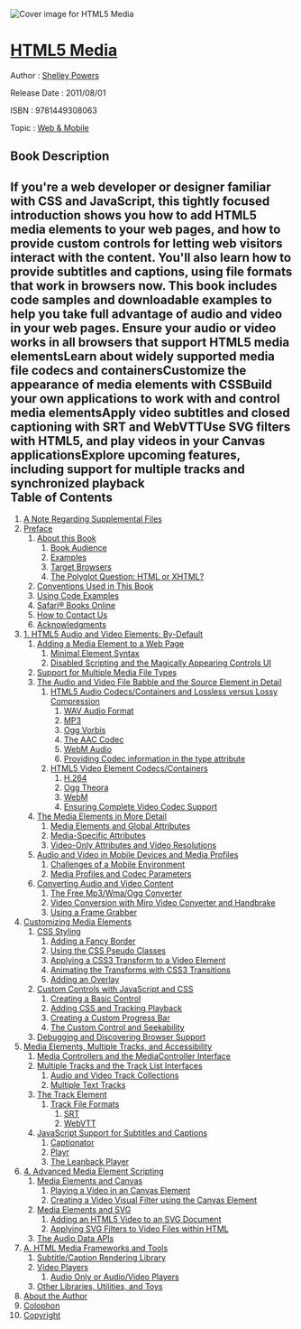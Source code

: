 ![Cover image for HTML5 Media](https://imgdetail.ebookreading.net/cover/cover/web_mobile/EB9781449308063.jpg)

[HTML5 Media](https://ebookreading.net/view/book/HTML5+Media-EB9781449308063_1.html "HTML5 Media")
====================================================================================================================

Author : [Shelley Powers](https://ebookreading.net/search/author/Shelley+Powers)

Release Date : 2011/08/01

ISBN : 9781449308063

Topic : [Web & Mobile](https://ebookreading.net/search/category/web-mobile)

Book Description
-----------------

If you're a web developer or designer familiar with CSS and JavaScript, this tightly focused introduction shows you how to add HTML5 media elements to your web pages, and how to provide custom controls for letting web visitors interact with the content.
You'll also learn how to provide subtitles and captions, using file formats that work in browsers now. This book includes code samples and downloadable examples to help you take full advantage of audio and video in your web pages.
Ensure your audio or video works in all browsers that support HTML5 media elementsLearn about widely supported media file codecs and containersCustomize the appearance of media elements with CSSBuild your own applications to work with and control media elementsApply video subtitles and closed captioning with SRT and WebVTTUse SVG filters with HTML5, and play videos in your Canvas applicationsExplore upcoming features, including support for multiple tracks and synchronized playback              
Table of Contents
-----------------

1. [A Note Regarding Supplemental Files](https://ebookreading.net/view/book/HTML5+Media-EB9781449308063_3.html)
1. [Preface](https://ebookreading.net/view/book/HTML5+Media-EB9781449308063_4.html)
    1. [About this Book](https://ebookreading.net/view/book/HTML5+Media-EB9781449308063_4.html#about_this_book)
        1. [Book Audience](https://ebookreading.net/view/book/HTML5+Media-EB9781449308063_4.html#book_audience)
        1. [Examples](https://ebookreading.net/view/book/HTML5+Media-EB9781449308063_4.html#examples)
        1. [Target Browsers](https://ebookreading.net/view/book/HTML5+Media-EB9781449308063_4.html#target_browsers)
        1. [The Polyglot Question: HTML or XHTML?](https://ebookreading.net/view/book/HTML5+Media-EB9781449308063_4.html#the_polyglot_questi)
    1. [Conventions Used in This Book](https://ebookreading.net/view/book/HTML5+Media-EB9781449308063_4.html#I_sect1_d1e297)
    1. [Using Code Examples](https://ebookreading.net/view/book/HTML5+Media-EB9781449308063_4.html#I_sect1_d1e336)
    1. [Safari® Books Online](https://ebookreading.net/view/book/HTML5+Media-EB9781449308063_4.html#I_sect1_d1e351)
    1. [How to Contact Us](https://ebookreading.net/view/book/HTML5+Media-EB9781449308063_4.html#I_sect1_d1e364)
    1. [Acknowledgments](https://ebookreading.net/view/book/HTML5+Media-EB9781449308063_4.html#acknowledgments)
1. [1. HTML5 Audio and Video Elements: By-Default](https://ebookreading.net/view/book/HTML5+Media-EB9781449308063_5.html)
    1. [Adding a Media Element to a Web Page](https://ebookreading.net/view/book/HTML5+Media-EB9781449308063_5.html#adding_a_media_elem)
        1. [Minimal Element Syntax](https://ebookreading.net/view/book/HTML5+Media-EB9781449308063_5.html#minimal_element_syn)
        1. [Disabled Scripting and the Magically Appearing Controls       UI](https://ebookreading.net/view/book/HTML5+Media-EB9781449308063_5.html#disabled_scripting_)
    1. [Support for Multiple Media File Types](https://ebookreading.net/view/book/HTML5+Media-EB9781449308063_5.html#support_for_multipl)
    1. [The Audio and Video File Babble and the Source Element in     Detail](https://ebookreading.net/view/book/HTML5+Media-EB9781449308063_5.html#the_audio_and_video)
        1. [HTML5 Audio Codecs/Containers and Lossless versus Lossy Compression](https://ebookreading.net/view/book/HTML5+Media-EB9781449308063_5.html#html5_audio_codecs_)
            1. [WAV Audio Format](https://ebookreading.net/view/book/HTML5+Media-EB9781449308063_5.html#wav_audio_format)
            1. [MP3](https://ebookreading.net/view/book/HTML5+Media-EB9781449308063_5.html#mp3)
            1. [Ogg Vorbis](https://ebookreading.net/view/book/HTML5+Media-EB9781449308063_5.html#ogg_vorbis)
            1. [The AAC Codec](https://ebookreading.net/view/book/HTML5+Media-EB9781449308063_5.html#the_aac_codec)
            1. [WebM Audio](https://ebookreading.net/view/book/HTML5+Media-EB9781449308063_5.html#webm_audio)
            1. [Providing Codec information in the type attribute](https://ebookreading.net/view/book/HTML5+Media-EB9781449308063_5.html#providing_codec_inf)
        1. [HTML5 Video Element Codecs/Containers](https://ebookreading.net/view/book/HTML5+Media-EB9781449308063_5.html#html5_video_element)
            1. [H.264](https://ebookreading.net/view/book/HTML5+Media-EB9781449308063_5.html#h.264)
            1. [Ogg Theora](https://ebookreading.net/view/book/HTML5+Media-EB9781449308063_5.html#ogg_theora)
            1. [WebM](https://ebookreading.net/view/book/HTML5+Media-EB9781449308063_5.html#webm)
            1. [Ensuring Complete Video Codec Support](https://ebookreading.net/view/book/HTML5+Media-EB9781449308063_5.html#ensuring_complete_v)
    1. [The Media Elements in More Detail](https://ebookreading.net/view/book/HTML5+Media-EB9781449308063_5.html#the_media_elements_)
        1. [Media Elements and Global Attributes](https://ebookreading.net/view/book/HTML5+Media-EB9781449308063_5.html#media_elements_and_)
        1. [Media-Specific Attributes](https://ebookreading.net/view/book/HTML5+Media-EB9781449308063_5.html#media_specific_attr)
        1. [Video-Only Attributes and Video Resolutions](https://ebookreading.net/view/book/HTML5+Media-EB9781449308063_5.html#video_only_attribut)
    1. [Audio and Video in Mobile Devices and Media Profiles](https://ebookreading.net/view/book/HTML5+Media-EB9781449308063_5.html#audio_and_video_in_)
        1. [Challenges of a Mobile Environment](https://ebookreading.net/view/book/HTML5+Media-EB9781449308063_5.html#challenges_of_a_mob)
        1. [Media Profiles and Codec Parameters](https://ebookreading.net/view/book/HTML5+Media-EB9781449308063_5.html#media_profiles_and_)
    1. [Converting Audio and Video Content](https://ebookreading.net/view/book/HTML5+Media-EB9781449308063_5.html#converting_audio_an)
        1. [The Free Mp3/Wma/Ogg Converter](https://ebookreading.net/view/book/HTML5+Media-EB9781449308063_5.html#the_free_mp3_solidu)
        1. [Video Conversion with Miro Video Converter and Handbrake](https://ebookreading.net/view/book/HTML5+Media-EB9781449308063_5.html#video_conversion_wi)
        1. [Using a Frame Grabber](https://ebookreading.net/view/book/HTML5+Media-EB9781449308063_5.html#using_a_frame_grabb)
1. [Customizing Media Elements](https://ebookreading.net/view/book/HTML5+Media-EB9781449308063_6.html)
    1. [CSS Styling](https://ebookreading.net/view/book/HTML5+Media-EB9781449308063_6.html#css_styling)
        1. [Adding a Fancy Border](https://ebookreading.net/view/book/HTML5+Media-EB9781449308063_6.html#adding_a_fancy_bord)
        1. [Using the CSS Pseudo Classes](https://ebookreading.net/view/book/HTML5+Media-EB9781449308063_6.html#using_the_css_pseud)
        1. [Applying a CSS3 Transform to a Video Element](https://ebookreading.net/view/book/HTML5+Media-EB9781449308063_6.html#applying_a_css3_tra)
        1. [Animating the Transforms with CSS3 Transitions](https://ebookreading.net/view/book/HTML5+Media-EB9781449308063_6.html#animating_the_trans)
        1. [Adding an Overlay](https://ebookreading.net/view/book/HTML5+Media-EB9781449308063_6.html#adding_an_overlay)
    1. [Custom Controls with JavaScript and CSS](https://ebookreading.net/view/book/HTML5+Media-EB9781449308063_6.html#custom_controls_wit)
        1. [Creating a Basic Control](https://ebookreading.net/view/book/HTML5+Media-EB9781449308063_6.html#creating_a_basic_co)
        1. [Adding CSS and Tracking Playback](https://ebookreading.net/view/book/HTML5+Media-EB9781449308063_6.html#adding_css_and_trac)
        1. [Creating a Custom Progress Bar](https://ebookreading.net/view/book/HTML5+Media-EB9781449308063_6.html#creating_a_custom_p)
        1. [The Custom Control and Seekability](https://ebookreading.net/view/book/HTML5+Media-EB9781449308063_6.html#the_custom_control_)
    1. [Debugging and Discovering Browser Support](https://ebookreading.net/view/book/HTML5+Media-EB9781449308063_6.html#debugging_and_disco)
1. [Media Elements, Multiple Tracks, and Accessibility](https://ebookreading.net/view/book/HTML5+Media-EB9781449308063_7.html)
    1. [Media Controllers and the MediaController Interface](https://ebookreading.net/view/book/HTML5+Media-EB9781449308063_7.html#media_controllers_a)
    1. [Multiple Tracks and the Track List Interfaces](https://ebookreading.net/view/book/HTML5+Media-EB9781449308063_7.html#multiple_tracks_and)
        1. [Audio and Video Track Collections](https://ebookreading.net/view/book/HTML5+Media-EB9781449308063_7.html#audio_and_video_tra)
        1. [Multiple Text Tracks](https://ebookreading.net/view/book/HTML5+Media-EB9781449308063_7.html#multiple_text_track)
    1. [The Track Element](https://ebookreading.net/view/book/HTML5+Media-EB9781449308063_7.html#the_track_element)
        1. [Track File Formats](https://ebookreading.net/view/book/HTML5+Media-EB9781449308063_7.html#track_file_formats)
            1. [SRT](https://ebookreading.net/view/book/HTML5+Media-EB9781449308063_7.html#srt)
            1. [WebVTT](https://ebookreading.net/view/book/HTML5+Media-EB9781449308063_7.html#webvtt)
    1. [JavaScript Support for Subtitles and Captions](https://ebookreading.net/view/book/HTML5+Media-EB9781449308063_7.html#javascript_support_)
        1. [Captionator](https://ebookreading.net/view/book/HTML5+Media-EB9781449308063_7.html#captionator)
        1. [Playr](https://ebookreading.net/view/book/HTML5+Media-EB9781449308063_7.html#playr)
        1. [The Leanback Player](https://ebookreading.net/view/book/HTML5+Media-EB9781449308063_7.html#the_leanback_player)
1. [4. Advanced Media Element Scripting](https://ebookreading.net/view/book/HTML5+Media-EB9781449308063_8.html)
    1. [Media Elements and Canvas](https://ebookreading.net/view/book/HTML5+Media-EB9781449308063_8.html#media_elements_and_)
        1. [Playing a Video in an Canvas Element](https://ebookreading.net/view/book/HTML5+Media-EB9781449308063_8.html#playing_a_video_in_)
        1. [Creating a Video Visual Filter using the Canvas Element](https://ebookreading.net/view/book/HTML5+Media-EB9781449308063_8.html#creating_a_video_vi)
    1. [Media Elements and SVG](https://ebookreading.net/view/book/HTML5+Media-EB9781449308063_8.html#media_elements_and_)
        1. [Adding an HTML5 Video to an SVG Document](https://ebookreading.net/view/book/HTML5+Media-EB9781449308063_8.html#adding_an_html5_vid)
        1. [Applying SVG Filters to Video Files within HTML](https://ebookreading.net/view/book/HTML5+Media-EB9781449308063_8.html#applying_svg_filter)
    1. [The Audio Data APIs](https://ebookreading.net/view/book/HTML5+Media-EB9781449308063_8.html#the_audio_data_apis)
1. [A. HTML Media Frameworks and Tools](https://ebookreading.net/view/book/HTML5+Media-EB9781449308063_9.html)
    1. [Subtitle/Caption Rendering Library](https://ebookreading.net/view/book/HTML5+Media-EB9781449308063_9.html#subtitle_solidus_ca)
    1. [Video Players](https://ebookreading.net/view/book/HTML5+Media-EB9781449308063_9.html#video_players)
        1. [Audio Only or Audio/Video Players](https://ebookreading.net/view/book/HTML5+Media-EB9781449308063_9.html#audio_only_or_audio)
    1. [Other Libraries, Utilities, and Toys](https://ebookreading.net/view/book/HTML5+Media-EB9781449308063_9.html#other_libraries_com)
1. [About the Author](https://ebookreading.net/view/book/HTML5+Media-EB9781449308063_10.html)
1. [Colophon](https://ebookreading.net/view/book/HTML5+Media-EB9781449308063_11.html)
1. [Copyright](https://ebookreading.net/view/book/HTML5+Media-EB9781449308063_12.html)
